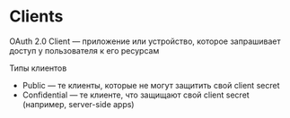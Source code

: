 # Clients

OAuth 2.0 Client — приложение или устройство, которое запрашивает доступ у пользователя к его ресурсам

Типы клиентов

* Public — те клиенты, которые не могут защитить свой client secret
* Confidential — те клиенте, что защищают свой client secret (например, server-side apps)
